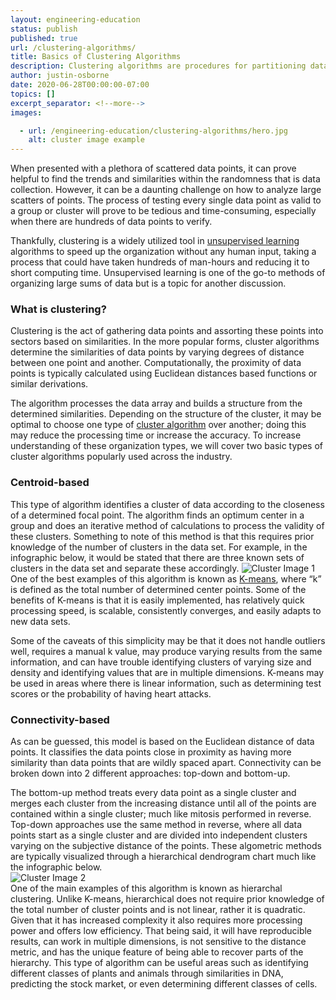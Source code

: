 ```yaml
---
layout: engineering-education
status: publish
published: true
url: /clustering-algorithms/
title: Basics of Clustering Algorithms
description: Clustering algorithms are procedures for partitioning data into groups or clusters such that the clusters are distinct, and members of each cluster belong together.
author: justin-osborne
date: 2020-06-28T00:00:00-07:00
topics: []
excerpt_separator: <!--more-->
images:

  - url: /engineering-education/clustering-algorithms/hero.jpg
    alt: cluster image example
---
```

When presented with a plethora of scattered data points, it can prove helpful to find the trends and similarities within the randomness that is data collection. However, it can be a daunting challenge on how to analyze large scatters of points. The process of testing every single data point as valid to a group or cluster will prove to be tedious and time-consuming, especially when there are hundreds of data points to verify. 
<!--more-->

Thankfully, clustering is a widely utilized tool in [unsupervised learning](https://towardsdatascience.com/unsupervised-learning-and-data-clustering-eeecb78b422a) algorithms to speed up the organization without any human input, taking a process that could have taken hundreds of man-hours and reducing it to short computing time. Unsupervised learning is one of the go-to methods of organizing large sums of data but is a topic for another discussion.

### What is clustering?
Clustering is the act of gathering data points and assorting these points into sectors based on similarities. In the more popular forms, cluster algorithms determine the similarities of data points by varying degrees of distance between one point and another. Computationally, the proximity of data points is typically calculated using Euclidean distances based functions or similar derivations.

The algorithm processes the data array and builds a structure from the determined similarities. Depending on the structure of the cluster, it may be optimal to choose one type of [cluster algorithm](https://www.kdnuggets.com/2019/10/right-clustering-algorithm.html#:~:text=The%20centers%20of%20clusters%20should,the%20dataset%20and%20every%20cluster) over another; doing this may reduce the processing time or increase the accuracy. To increase understanding of these organization types, we will cover two basic types of cluster algorithms popularly used across the industry.

### Centroid-based
This type of algorithm identifies a cluster of data according to the closeness of a determined focal point. The algorithm finds an optimum center in a group and does an iterative method of calculations to process the validity of these clusters. Something to note of this method is that this requires prior knowledge of the number of clusters in the data set. For example, in the infographic below, it would be stated that there are three known sets of clusters in the data set and separate these accordingly.
![Cluster Image 1](/clustering-algorithms/cluster-image1.png)<br>
One of the best examples of this algorithm is known as [K-means](https://towardsdatascience.com/k-means-clustering-algorithm-applications-evaluation-methods-and-drawbacks-aa03e644b48a), where “k” is defined as the total number of determined center points. Some of the benefits of K-means is that it is easily implemented, has relatively quick processing speed, is scalable, consistently converges, and easily adapts to new data sets.

Some of the caveats of this simplicity may be that it does not handle outliers well, requires a manual k value, may produce varying results from the same information, and can have trouble identifying clusters of varying size and density and identifying values that are in multiple dimensions. K-means may be used in areas where there is linear information, such as determining test scores or the probability of having heart attacks.

### Connectivity-based
As can be guessed, this model is based on the Euclidean distance of data points. It classifies the data points close in proximity as having more similarity than data points that are wildly spaced apart. Connectivity can be broken down into 2 different approaches: top-down and bottom-up.

The bottom-up method treats every data point as a single cluster and merges each cluster from the increasing distance until all of the points are contained within a single cluster; much like mitosis performed in reverse. Top-down approaches use the same method in reverse, where all data points start as a single cluster and are divided into independent clusters varying on the subjective distance of the points. These algometric methods are typically visualized through a hierarchical dendrogram chart much like the infographic below.  
![Cluster Image 2](/clustering-algorithms/cluster-image2.png)<br>
One of the main examples of this algorithm is known as hierarchal clustering. Unlike K-means, hierarchical does not require prior knowledge of the total number of cluster points and is not linear, rather it is quadratic. Given that it has increased complexity it also requires more processing power and offers low efficiency. That being said, it will have reproducible results, can work in multiple dimensions, is not sensitive to the distance metric, and has the unique feature of being able to recover parts of the hierarchy. This type of algorithm can be useful areas such as identifying different classes of plants and animals through similarities in DNA, predicting the stock market, or even determining different classes of cells.
